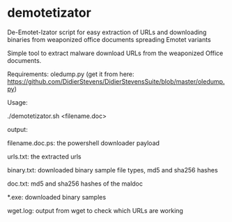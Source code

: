 # demotetizator
De-Emotet-Izator script for easy extraction of URLs and downloading binaries from weaponized office documents spreading Emotet variants

Simple tool to extract malware download URLs from the weaponized Office documents.

Requirements: oledump.py (get it from here: https://github.com/DidierStevens/DidierStevensSuite/blob/master/oledump.py)

Usage:

 ./demotetizator.sh <filename.doc>

 output:
 
filename.doc.ps: the powershell downloader payload

urls.txt: the extracted urls

binary.txt: downloaded binary sample file types, md5 and sha256 hashes

doc.txt: md5 and sha256 hashes of the maldoc

\*.exe: downloaded binary samples

wget.log: output from wget to check which URLs are working

